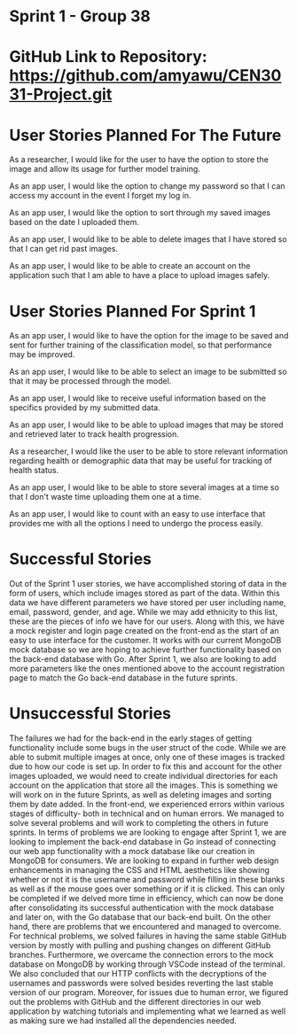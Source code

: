 # Sprint 1 - Group 38

# GitHub Link to Repository: https://github.com/amyawu/CEN3031-Project.git

# User Stories Planned For The Future
As a researcher, I would like for the user to have the option to store the image and allow its usage for further model training.

As an app user, I would like the option to change my password so that I can access my account in the event I forget my log in.

As an app user, I would like the option to sort through my saved images based on the date I uploaded them.

As an app user, I would like to be able to delete images that I have stored so that I can get rid past images.

As an app user, I would like to be able to create an account on the application such that I am able to have a place to upload images safely.


# User Stories Planned For Sprint 1
As an app user, I would like to have the option for the image to be saved and sent for further training of the classification model, so that performance may be improved.

As an app user, I would like to be able to select an image to be submitted so that it may be processed through the model.

As an app user, I would like to receive useful information based on the specifics provided by my submitted data.

As an app user, I would like to be able to upload images that may be stored and retrieved later to track health progression.

As a researcher, I would like the user to be able to store relevant information regarding health or demographic data that may be useful for tracking of health status.

As an app user, I would like to be able to store several images at a time so that I don't waste time uploading them one at a time.

As an app user, I would like to count with an easy to use interface that provides me with all the options I need to undergo the process easily.

# Successful Stories
Out of the Sprint 1 user stories, we have accomplished storing of data in the form of users, which include images stored as part of the data. Within this data we have
different parameters we have stored per user including name, email, password, gender, and age. While we may add ethnicity to this list, these are the pieces of info we have for our users. Along with this, we have a mock register and login page created on the front-end as the start of an easy to use interface for the customer. It works with our current MongoDB mock database so we are hoping to achieve further functionality based on the back-end database with Go. After Sprint 1, we also are looking to add more parameters like the ones mentioned above to the account registration page to match the Go back-end database in the future sprints.

# Unsuccessful Stories
The failures we had for the back-end in the early stages of getting functionality include some bugs in the user struct of the code. While we are able to submit multiple images at once, only one of these images is tracked due to how our code is set up. In order to fix this and account for the other images uploaded, we would need to create individual directories for each account on the application that store all the images. This is something we will work on in the future Sprints, as well as deleting images and sorting them by date added. 
In the front-end, we experienced errors within various stages of difficulty- both in technical and on human errors. We managed to solve several problems and will work to completing the others in future sprints. In terms of problems we are looking to engage after Sprint 1, we are looking to implement the back-end database in Go instead of connecting our web app functionality with a mock database like our creation in MongoDB for consumers. We are looking to expand in further web design enhancements in managing the CSS and HTML aesthetics like showing whether or not it is the username and password while filling in these blanks as well as if the mouse goes over something or if it is clicked. This can only be completed if we delved more time in efficiency, which can now be done after consolidating its successful authentication with the mock database and later on, with the Go database that our back-end built.
On the other hand, there are problems that we encountered and managed to overcome. For technical problems, we solved failures in having the same stable GitHub version by mostly with pulling and pushing changes on different GitHub branches. Furthermore, we overcame the connection errors to the mock database on MongoDB by working through VSCode instead of the terminal. We also concluded that our HTTP conflicts with the decryptions of the usernames and passwords were solved besides reverting the last stable version of our program. Moreover, for issues due to human error, we figured out the problems with GitHub and the different directories in our web application by watching tutorials and implementing what we learned as well as making sure we had installed all the dependencies needed.